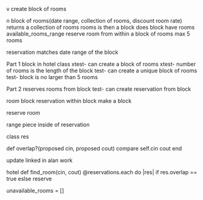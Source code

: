 v
create block of rooms

n
block of rooms(date range, collection of rooms, discount room rate)
returns a collection of rooms
rooms is then a block
does block have rooms available_rooms_range
reserve room from within a block of rooms
max 5 rooms

reservation matches date range of the block


Part 1 block in hotel class
xtest- can create a block of rooms
xtest- number of rooms is the length of the block
test- can create a unique block of rooms
test- block is no larger than 5 rooms

Part 2 reserves rooms from block
test- can create reservation from block


room block
reservation within block
make a block

reserve room

range piece inside of reservation

class res

def overlap?(proposed cin, proposed cout)
compare self.cin cout
end

update linked in alan work

hotel
def find_room(cin, cout)
@reservations.each do |res|
if res.overlap == true
eslse
reserve


unavailable_rooms = []
